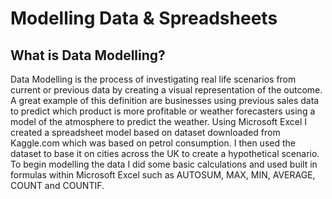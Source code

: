 # Modelling Data & Spreadsheets 
## What is Data Modelling?
Data Modelling is the process of investigating real life scenarios from current or previous data by creating a visual representation of the outcome. A great example of this definition are businesses using previous sales data to predict which product is more profitable or weather forecasters using a model of the atmosphere to predict the weather. Using Microsoft Excel I created a spreadsheet model based on dataset downloaded from Kaggle.com which was based on petrol consumption. I then used the dataset to base it on cities across the UK to create a hypothetical scenario. To begin modelling the data I did some basic calculations and used built in formulas within Microsoft Excel such as AUTOSUM, MAX, MIN, AVERAGE, COUNT and COUNTIF. 
